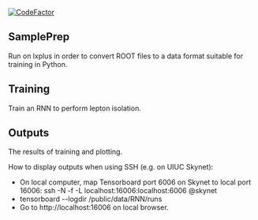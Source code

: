 [![CodeFactor](https://www.codefactor.io/repository/github/particularlypythonicbs/leptonisolation/badge)](https://www.codefactor.io/repository/github/particularlypythonicbs/leptonisolation)

## SamplePrep

Run on lxplus in order to convert ROOT files to a data format suitable for training in Python.

## Training

Train an RNN to perform lepton isolation.

## Outputs

The results of training and plotting.

How to display outputs when using SSH (e.g. on UIUC Skynet):
* On local computer, map Tensorboard port 6006 on Skynet to local port 16006:
ssh -N -f -L localhost:16006:localhost:6006 <user>@skynet 
* tensorboard --logdir /public/data/RNN/runs
* Go to http://localhost:16006 on local browser.

